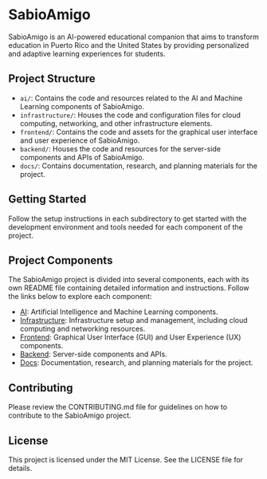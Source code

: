 # SabioAmigo

<!--
Date: 2023-14-04
Auth: Kylo P (cywf)
-->

SabioAmigo is an AI-powered educational companion that aims to transform education in Puerto Rico and the United States by providing personalized and adaptive learning experiences for students.

## Project Structure

- `ai/`: Contains the code and resources related to the AI and Machine Learning components of SabioAmigo.
- `infrastructure/`: Houses the code and configuration files for cloud computing, networking, and other infrastructure elements.
- `frontend/`: Contains the code and assets for the graphical user interface and user experience of SabioAmigo.
- `backend/`: Houses the code and resources for the server-side components and APIs of SabioAmigo.
- `docs/`: Contains documentation, research, and planning materials for the project.

## Getting Started

Follow the setup instructions in each subdirectory to get started with the development environment and tools needed for each component of the project.

## Project Components

The SabioAmigo project is divided into several components, each with its own README file containing detailed information and instructions. Follow the links below to explore each component:

- [AI](ai/README.md): Artificial Intelligence and Machine Learning components.
- [Infrastructure](infrastructure/README.md): Infrastructure setup and management, including cloud computing and networking resources.
- [Frontend](frontend/README.md): Graphical User Interface (GUI) and User Experience (UX) components.
- [Backend](backend/README.md): Server-side components and APIs.
- [Docs](docs/README.md): Documentation, research, and planning materials for the project.

## Contributing

Please review the CONTRIBUTING.md file for guidelines on how to contribute to the SabioAmigo project.

## License

This project is licensed under the MIT License. See the LICENSE file for details.